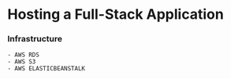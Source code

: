 # Hosting a Full-Stack Application

### Infrastructure

```
- AWS RDS
- AWS S3
- AWS ELASTICBEANSTALK
```